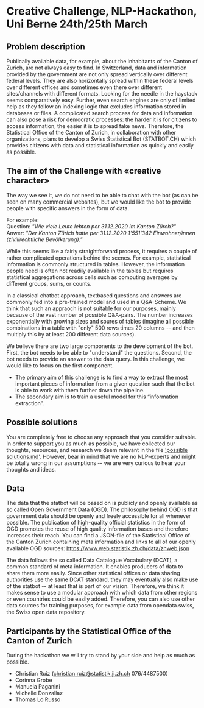# Creative Challenge, NLP-Hackathon, Uni Berne 24th/25th March

## Problem description
Publically available data, for example, about the inhabitants of the Canton of Zurich, are not always easy to find. In Switzerland, data and information provided by the government are not only spread vertically over different federal levels. They are also horizontally spread within these federal levels over different offices and sometimes even there over different sites/channels with different formats. Looking for the needle in the haystack seems comparatively easy. 
Further, even search engines are only of limited help as they follow an indexing logic that excludes information stored in databases or files.
A complicated search process for data and information can also pose a risk for democratic processes: the harder it is for citizens to access information, the easier it is to spread fake news. 
Therefore, the Statistical Office of the Canton of Zurich, in collaboration with other organizations, plans to develop a Swiss Statistical Bot (STATBOT.CH) which provides citizens with data and statistical information as quickly and easily as possible.

## The aim of the Challenge with «creative character»

The way we see it, we do not need to be able to chat with the bot (as can be seen on many commercial websites), but we would like the bot to provide people with specific answers in the form of data. 

For example:  
Question: *"Wie viele Leute lebten per 31.12.2020 im Kanton Zürch?"*  
Anwer: *"Der Kanton Zürich hatte per 31.12.2020 1'551'342 Einwohner/innen (zivilirechtliche Bevölkerung)."*  

While this seems like a fairly straightforward process, it requires a couple of rather complicated operations behind the scenes. For example, statistical information is commonly structured in tables. However, the information people need is often not readily available in the tables but requires statistical aggregations across cells such as computing averages by different groups, sums, or counts. 

In a classical chatbot approach, textbased questions and answers are commonly fed into a pre-trained model and used in a Q&A-Scheme. We think that such an appraoch is not suitable for our purposes, mainly because of the vast number of possible Q&A-pairs. The number increases exponentially with growing sizes and soures of tables (imagine all possible combinations in a table with "only" 500 rows times 20 columns -- and then multiply this by at least 200 different data sources).

We believe there are two large components to the development of the bot. First, the bot needs to be able to "understand" the questions. Second, the bot needs to provide an answer to the data query. In this challenge, we would like to focus on the first component.
- The primary aim of this challenge is to find a way to extract the most important pieces of information from a given question such that the bot is able to work with them further down the pipeline.  
- The secondary aim is to train a useful model for this “information extraction”. 


## Possible solutions
You are completely free to choose any approach that you consider suitable. In order to support you as much as possible, we have collected our thoughts, resources, and research we deem relevant in the file ['possible solutions.md'](02_possible_solutions.md). However, bear in mind that we are no NLP-experts and might be totally wrong in our assumptions -- we are very curious to hear your thoughts and ideas.

## Data
The data that the statbot will be based on is publicly and openly available as so called Open Government Data (OGD). The philosophy behind OGD is that government data should be openly and freely accessible for all whenever possible. The publication of high-quality official statistics in the form of OGD promotes the reuse of high quality information bases and therefore increases their reach. You can find a JSON-file of the Statistical Office of the Canton Zurich containing meta information and links to all of our openly available OGD sources: https://www.web.statistik.zh.ch/data/zhweb.json

The data follows the so called Data Catalogue Vocabulary (DCAT), a common standard of meta information. It enables producers of data to share them more easily. Since other statistical offices or data sharing authorities use the same DCAT standard, they may eventually also make use of the statbot -- at least that is part of our vision. Therefore, we think it makes sense to use a modular approach with which data from other regions or even countries could be easily added. Therefore, you can also use other data sources for training purposes, for example data from opendata.swiss, the Swiss open data repository.

## Participants by the Statistical Office of the Canton of Zurich
During the hackathon we will try to stand by your side and help as much as possible. 

- Christian Ruiz (christian.ruiz@statistik.ji.zh.ch 076/4487500)
- Corinna Grobe
- Manuela Paganini
- Michelle Donzallaz
- Thomas Lo Russo


